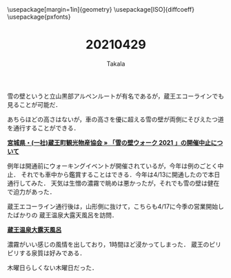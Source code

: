 ﻿---
title: 20210429
yesterday: 20210428
tomorrow: 20210430
days: 489
author: Takala
header-includes:
  - \usepackage[margin=1in]{geometry}
  - \usepackage[ISO]{diffcoeff}
  - \usepackage{pxfonts}
---



雪の壁というと立山黒部アルペンルートが有名であるが，蔵王エコーラインでも見ることが可能だ．


あちらほどの高さはないが，車の高さを優に超える雪の壁が両側にそびえたつ道を通行することができる．


**[宮城県・(一社)蔵王町観光物産協会 » 「雪の壁ウォーク 2021 」の開催中止について](http://www.zao-machi.com/59905)**



例年は開通前にウォーキングイベントが開催されているが，今年は例のごとく中止．
それでも車中から鑑賞することはできる．今年は4/13に開通したので本日通行してみた．
天気は生憎の濃霧で眺めは悪かったが，それでも雪の壁は健在で迫力があった．


蔵王エコーライン通行後は，山形側に抜けて，こちらも4/17に今季の営業開始したばかりの
蔵王温泉大露天風呂を訪問．


**[蔵王温泉大露天風呂](http://www.jupeer-zao.com/roten/)**


濃霧がいい感じの風情を出しており，1時間ほど浸かってしまった．
蔵王のピリピリする泉質は好みである．



木曜日らしくない木曜日だった．


